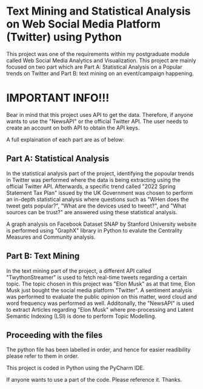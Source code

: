 # Text Mining and Statistical Analysis on Web Social Media Platform (Twitter) using Python

This project was one of the requirements within my postgraduate module called Web Social Media Analytics and Visualization. This project are mainly focused on two part which are Part A: Statistical Analysis on a Popular trends on Twitter and Part B: text mining on an event/campaign happening. 

# IMPORTANT INFO!!!

Bear in mind that this project uses API to get the data. Therefore, if anyone wants to use the "NewsAPI" or the official Twitter API. The user needs to create an account on both API to obtain the API keys.

A full explaination of each part are as of below:

## Part A: Statistical Analysis

In the statistical analysis part of the project, identifying the popoular trends in Twitter was performed where the data is being extracting using the official Twitter API. Afterwards, a specific trend called "2022 Spring Statement Tax Plan" issued by the UK Government was chosen to perform an in-depth statistical analysis where questions such as "WHen does the tweet gets popular?", "What are the devices used to tweet?", and "What sources can be trust?" are answered using these statistical analysis. 

A graph analysis on Facebook Dataset SNAP by Stanford University website is performed using "GraphX" library in Python to evalute the Centrality Measures and Community analysis. 

## Part B: Text Mining

In the text mining part of the project, a different API called "TwythonStreamer" is used to fetch real-time tweets regarding a certain topic. The topic chosen in this project was "Elon Musk" as at that time, Elon Musk just bought the social media platform "Twitter". A sentiment analysis was performed to evaluate the public opinion on this matter, word cloud and word frequency was performed as well. Additonally, the "NewsAPI" is used to extract Articles regarding "Elon Musk" where pre-processing and Latent Semantic Indexing (LSI) is done to perform Topic Modelling. 

## Proceeding with the files

The python file has been labelled in order, and hence for easier readibility please refer to them in order.

This project is coded in Python using the PyCharm IDE.


If anyone wants to use a part of the code. Please reference it. Thanks.
